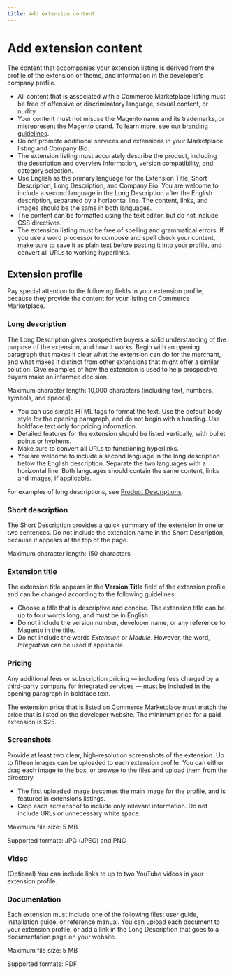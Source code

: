 ```yaml
---
title: Add extension content
---
```


# Add extension content

The content that accompanies your extension listing is derived from the profile of the extension or theme, and information in the developer\'s company profile.

-  All content that is associated with a Commerce Marketplace listing must be free of offensive or discriminatory language, sexual content, or nudity.
-  Your content must not misuse the Magento name and its trademarks, or misrepresent the Magento brand. To learn more, see our [branding guidelines](../branding/).
-  Do not promote additional services and extensions in your Marketplace listing and Company Bio.
-  The extension listing must accurately describe the product, including the description and overview information, version compatibility, and category selection.
-  Use English as the primary language for the Extension Title, Short Description, Long Description, and Company Bio. You are welcome to include a second language in the Long Description after the English description, separated by a horizontal line. The content, links, and images should be the same in both languages.
-  The content can be formatted using the text editor, but do not include CSS directives.
-  The extension listing must be free of spelling and grammatical errors. If you use a word processor to compose and spell check your content, make sure to save it as plain text before pasting it into your profile, and convert all URLs to working hyperlinks.

## Extension profile

Pay special attention to the following fields in your extension profile, because they provide the content for your listing on Commerce Marketplace.

### Long description

The Long Description gives prospective buyers a solid understanding of the purpose of the extension, and how it works.  Begin with an opening paragraph that makes it clear what the extension can do for the merchant, and what makes it distinct from other extensions that might offer a similar solution. Give examples of how the extension is used to help prospective buyers make an informed decision.

Maximum character length: 10,000 characters (including text, numbers, symbols, and spaces).

-  You can use simple HTML tags to format the text. Use the default body style  for the opening paragraph, and do not begin with a heading. Use boldface text only for pricing information.
-  Detailed features for the extension should be listed vertically, with bullet points or hyphens.
-  Make sure to convert all URLs to functioning hyperlinks.
-  You are welcome to include a second language in the long description below the English description. Separate the two languages with a horizontal line. Both languages should contain the same content, links and images, if applicable.

For examples of long descriptions, see [Product Descriptions](../product-descriptions/).

### Short description

The Short Description provides a quick summary of the extension in one or two sentences. Do not include the extension name in the Short Description, because it appears  at the top of the page.

Maximum character length: 150 characters

### Extension title

The extension title appears in the **Version Title** field of the extension profile, and can be changed according to the following guidelines:

-  Choose a title that is descriptive and concise. The extension title can be up to four words long, and must be in English.
-  Do not include the version number, developer name, or any reference to Magento in the title.
-  Do not include the words _Extension_ or _Module_. However, the word, _Integration_ can be used if applicable.

### Pricing

Any additional fees or subscription pricing — including fees charged by a third-party company for integrated services — must be included in the opening paragraph in boldface text.

The extension price that is listed on Commerce Marketplace must match the price that is listed on the developer website. The minimum price for a paid extension is $25.

### Screenshots

Provide at least two clear, high-resolution screenshots of the extension. Up to fifteen images can be uploaded to each extension profile. You can either drag each image to the box, or browse to the files and upload them from the directory.

-  The first uploaded image becomes the main image for the profile, and is featured in extensions listings.
-  Crop each screenshot to include only relevant information. Do not include URLs or unnecessary white space.

Maximum file size: 5 MB

Supported formats: JPG (JPEG) and PNG

### Video

(Optional) You can include links to up to two YouTube videos in your extension profile.

### Documentation

Each extension must include one of the following files: user guide, installation guide, or reference manual. You can upload each document to your extension profile, or add a link in the Long Description that goes to a documentation page on your website.

Maximum file size: 5 MB

Supported formats: PDF
